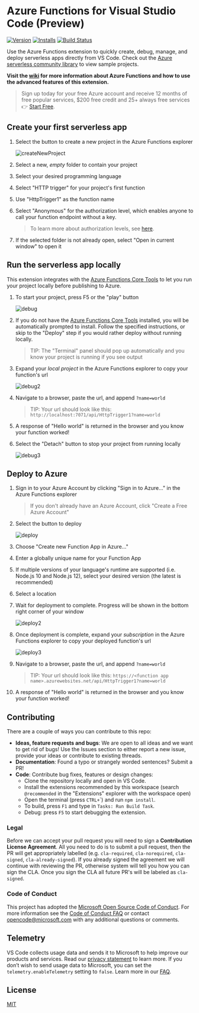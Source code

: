 # Azure Functions for Visual Studio Code (Preview)

[![Version](https://vsmarketplacebadge.apphb.com/version/ms-azuretools.vscode-azurefunctions.svg)](https://marketplace.visualstudio.com/items?itemName=ms-azuretools.vscode-azurefunctions) [![Installs](https://vsmarketplacebadge.apphb.com/installs-short/ms-azuretools.vscode-azurefunctions.svg)](https://marketplace.visualstudio.com/items?itemName=ms-azuretools.vscode-azurefunctions) [![Build Status](https://dev.azure.com/ms-azuretools/AzCode/_apis/build/status/vscode-azurefunctions)](https://dev.azure.com/ms-azuretools/AzCode/_build/latest?definitionId=2)

Use the Azure Functions extension to quickly create, debug, manage, and deploy serverless apps directly from VS Code. Check out the [Azure serverless community library](https://aka.ms/AA4ul9b) to view sample projects.

**Visit the [wiki](https://github.com/Microsoft/vscode-azurefunctions/wiki) for more information about Azure Functions and how to use the advanced features of this extension.**

> Sign up today for your free Azure account and receive 12 months of free popular services, $200 free credit and 25+ always free services 👉 [Start Free](https://azure.microsoft.com/free/open-source).

## Create your first serverless app

1. Select the button to create a new project in the Azure Functions explorer

    ![createNewProject](resources/readme/createNewProject.png)

1. Select a new, _empty_ folder to contain your project
1. Select your desired programming language
1. Select "HTTP trigger" for your project's first function
1. Use "HttpTrigger1" as the function name
1. Select "Anonymous" for the authorization level, which enables anyone to call your function endpoint without a key.
    > To learn more about authorization levels, see [here](https://docs.microsoft.com/azure/azure-functions/functions-bindings-http-webhook-trigger?tabs=csharp#authorization-keys).
1. If the selected folder is not already open, select "Open in current window" to open it

## Run the serverless app locally

This extension integrates with the [Azure Functions Core Tools](https://docs.microsoft.com/azure/azure-functions/functions-run-local) to let you run your project locally before publishing to Azure.

1. To start your project, press F5 or the "play" button

    ![debug](resources/readme/debug.png)

1. If you do not have the [Azure Functions Core Tools](https://aka.ms/Dqur4e) installed, you will be automatically prompted to install. Follow the specified instructions, or skip to the "Deploy" step if you would rather deploy without running locally.
    > TIP: The "Terminal" panel should pop up automatically and you know your project is running if you see output
1. Expand your _local project_ in the Azure Functions explorer to copy your function's url

    ![debug2](resources/readme/debug2.png)

1. Navigate to a browser, paste the url, and append `?name=world`
    > TIP: Your url should look like this: `http://localhost:7071/api/HttpTrigger1?name=world`
1. A response of "Hello world" is returned in the browser and you know your function worked!
1. Select the "Detach" button to stop your project from running locally

    ![debug3](resources/readme/debug3.png)

## Deploy to Azure

1. Sign in to your Azure Account by clicking "Sign in to Azure..." in the Azure Functions explorer
    >  If you don't already have an Azure Account, click "Create a Free Azure Account"
1. Select the button to deploy

    ![deploy](resources/readme/deploy.png)

1. Choose "Create new Function App in Azure..."
1. Enter a globally unique name for your Function App
1. If multiple versions of your language's runtime are supported (i.e. Node.js 10 and Node.js 12), select your desired version (the latest is recommended)
1. Select a location
1. Wait for deployment to complete. Progress will be shown in the bottom right corner of your window

    ![deploy2](resources/readme/deploy2.png)

1. Once deployment is complete, expand your _subscription_ in the Azure Functions explorer to copy your deployed function's url

    ![deploy3](resources/readme/deploy3.png)

1. Navigate to a browser, paste the url, and append `?name=world`
    > TIP: Your url should look like this: `https://<function app name>.azurewebsites.net/api/HttpTrigger1?name=world`
1. A response of "Hello world" is returned in the browser and you know your function worked!

## Contributing

There are a couple of ways you can contribute to this repo:

* **Ideas, feature requests and bugs**: We are open to all ideas and we want to get rid of bugs! Use the Issues section to either report a new issue, provide your ideas or contribute to existing threads.
* **Documentation**: Found a typo or strangely worded sentences? Submit a PR!
* **Code**: Contribute bug fixes, features or design changes:
  * Clone the repository locally and open in VS Code.
  * Install the extensions recommended by this workspace (search `@recommended` in the "Extensions" explorer with the workspace open)
  * Open the terminal (press `CTRL+`\`) and run `npm install`.
  * To build, press `F1` and type in `Tasks: Run Build Task`.
  * Debug: press `F5` to start debugging the extension.

### Legal

Before we can accept your pull request you will need to sign a **Contribution License Agreement**. All you need to do is to submit a pull request, then the PR will get appropriately labelled (e.g. `cla-required`, `cla-norequired`, `cla-signed`, `cla-already-signed`). If you already signed the agreement we will continue with reviewing the PR, otherwise system will tell you how you can sign the CLA. Once you sign the CLA all future PR's will be labeled as `cla-signed`.

### Code of Conduct

This project has adopted the [Microsoft Open Source Code of Conduct](https://opensource.microsoft.com/codeofconduct/). For more information see the [Code of Conduct FAQ](https://opensource.microsoft.com/codeofconduct/faq/) or contact [opencode@microsoft.com](mailto:opencode@microsoft.com) with any additional questions or comments.

## Telemetry

VS Code collects usage data and sends it to Microsoft to help improve our products and services. Read our [privacy statement](https://go.microsoft.com/fwlink/?LinkID=528096&clcid=0x409) to learn more. If you don’t wish to send usage data to Microsoft, you can set the `telemetry.enableTelemetry` setting to `false`. Learn more in our [FAQ](https://code.visualstudio.com/docs/supporting/faq#_how-to-disable-telemetry-reporting).

## License

[MIT](LICENSE.md)
